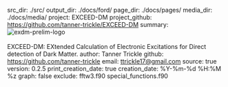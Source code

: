 src_dir: ./src/
output_dir: ./docs/ford/
page_dir: ./docs/pages/
media_dir: ./docs/media/
project: EXCEED-DM
project_github: https://github.com/tanner-trickle/EXCEED-DM
summary: ![exdm-prelim-logo](|media|/exdm-prelim-logo.png) <br><br> EXCEED-DM: EXtended Calculation of Electronic Excitations for Direct detection of Dark Matter.
author: Tanner Trickle
github: https://github.com/tanner-trickle
email: ttrickle17@gmail.com
source: true
version: 0.2.5
print_creation_date: true
creation_date: %Y-%m-%d %H:%M %z
graph: false
exclude: fftw3.f90
         special_functions.f90

